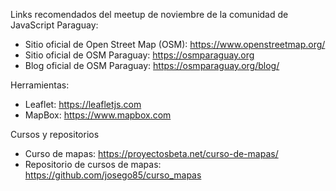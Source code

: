 Links recomendados del meetup de noviembre de la comunidad de JavaScript Paraguay:
* Sitio oficial de Open Street Map (OSM): https://www.openstreetmap.org/
* Sitio oficial de OSM Paraguay: https://osmparaguay.org
* Blog oficial de OSM Paraguay: https://osmparaguay.org/blog/

Herramientas:
* Leaflet: https://leafletjs.com
* MapBox: https://www.mapbox.com

Cursos y repositorios
* Curso de mapas: https://proyectosbeta.net/curso-de-mapas/
* Repositorio de cursos de mapas: https://github.com/josego85/curso_mapas
